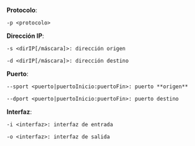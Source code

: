 **Protocolo**:
```
-p <protocolo>
```

**Dirección IP**:
```
-s <dirIP[/máscara]>: dirección origen
```

```
-d <dirIP[/máscara]>: dirección destino
```

**Puerto**:
```
--sport <puerto|puertoInicio:puertoFin>: puerto **origen**
```

```
--dport <puerto|puertoInicio:puertoFin>: puerto destino
```

**Interfaz**:
```
-i <interfaz>: interfaz de entrada
```

```
-o <interfaz>: interfaz de salida
```